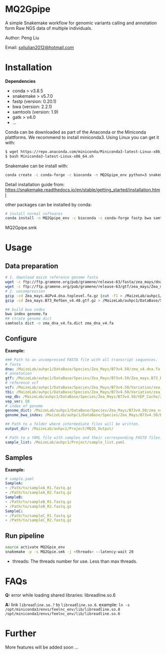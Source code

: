 # MQ2Gpipe
 A simple Snakemake workflow for genomic variants calling and annotation form Raw NGS data of multiple individuals.

Author: Peng Liu

Email: sxliulian2012@hotmail.com

# Installation

**Dependencies**

* conda > v3.8.5
* snakemake > v5.7.0
* fastp (version: 0.20.1)
* bwa (version: 2.2.1)
* samtools (version: 1.9)
* gatk > v4.0
* ...

Conda can be downloaded as part of the Anaconda or the Miniconda plattforms. We recommend to install miniconda3. Using Linux you can get it with:

```sh
$ wget https://repo.anaconda.com/miniconda/Miniconda3-latest-Linux-x86_64.sh
$ bash Miniconda3-latest-Linux-x86_64.sh
```


Snakemake can be install with:

```sh
conda create -c conda-forge -c bioconda -n MQ2Gpipe_env python=3 snakemake
```

Detail installation guide from: https://snakemake.readthedocs.io/en/stable/getting_started/installation.html

other packages can be installed by conda:

```sh
# install normal softwares
conda install -n MQ2Gpipe_env -c bioconda -c conda-forge fastp bwa samtools bedtools vcfotools bcftools plink beagle gatk4 ensembl-vep 
```

MQ2Gpipe.smk 

# Usage

## Data preparation

```sh
# 1. download maize reference genome fasta
wget -c ftp://ftp.gramene.org/pub/gramene/release-63/fasta/zea_mays/dna/Zea_mays.AGPv4.dna.toplevel.fa.gz
wget -c ftp://ftp.gramene.org/pub/gramene/release-63/gtf/zea_mays/Zea_mays.B73_RefGen_v4.48.gtf.gz
# 2. uncompression
gzip -cd Zea_mays.AGPv4.dna.toplevel.fa.gz |cut -f1 > /MaizeLab/auhpc1/DataBase/Species/Zea_Mays/B73v4/zma_dna_v4.fa
gzip -cd Zea_mays.B73_RefGen_v4.48.gtf.gz > /MaizeLab/auhpc1/DataBase/Species/Zea_Mays/B73v4/zma.v4.48.gtf

## build bwa index
bwa index genome.fa
## ctrate genome dict
samtools dict -o zma_dna_v4.fa.dict zma_dna_v4.fa

```
## Configure

**Example:**
```yaml
### Path to an uncompressed FASTA file with all transcript sequences.
# fasta
dna: /MaizeLab/auhpc1/DataBase/Species/Zea_Mays/B73v4.50/zma_v4.dna.fa
# annotation
gtf: /MaizeLab/auhpc1/DataBase/Species/Zea_Mays/B73v4.50/Zea_mays.B73_RefGen_v4.50.gtf
# reference vcf
vcf: /MaizeLab/auhpc1/DataBase/Species/Zea_Mays/B73v4.50/Variation/zea_mays_v4.vcf.gz
tbi: /MaizeLab/auhpc1/DataBase/Species/Zea_Mays/B73v4.50/Variation/zea_mays_v4.vcf.gz.tbi
vep_db: /MaizeLab/auhpc1/DataBase/Species/Zea_Mays/B73v4.50/VEP_Cache/zea_mays.50.vep_db
vep_ver: 50
# index of genome
genome_dict: /MaizeLab/auhpc1/DataBase/Species/Zea_Mays/B73v4.50/zma_v4.dna.fa.dict
genome_bwa_index: /MaizeLab/auhpc1/DataBase/Species/Zea_Mays/B73v4.50/BWA_Index/zma_v4.dna.fa

## Path to a folder where intermediate files will be written.
output_dir: /MaizeLab/auhpc1/Project/MQ2G_Output/

# Path to a YAML file with samples and their corresponding FASTQ files.
sample_list: /MaizeLab/auhpc1/Project/sample_list.yaml

```

## Samples

**Example:**

```yaml
# sample.yaml
SampleA:
- /Path/to/sampleA_R1.fastq.gz
- /Path/to/sampleA_R2.fastq.gz
SampleB:
- /Path/to/sampleB_R1.fastq.gz
- /Path/to/sampleB_R2.fastq.gz
SampleC:
- /Path/to/sampleC_R1.fastq.gz
- /Path/to/sampleC_R2.fastq.gz

```


## Run pipeline

```sh
source activate MQ2Gpie_env
snakemake -p -s MQ2Gpie.smk -j <threads> --latency-wait 20 
```

* threads: The threads number for use. Less than max threads.

# FAQs

**Q:** error while loading shared libraries: libreadline.so.6

**A:** link `libreadline.so.?` to `libreadline.so.6`. example: `ln -s  /opt/miniconda3/envs/feelnc_env/lib/libreadline.so.8  /opt/miniconda3/envs/feelnc_env/lib/libreadline.so.6`

# Further

More features will be added soon ...